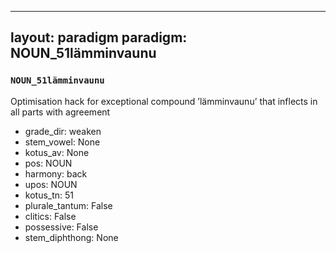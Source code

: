 
---
layout: paradigm
paradigm: NOUN_51lämminvaunu
---
### ` NOUN_51lämminvaunu `

Optimisation hack for exceptional compound ’lämminvaunu’ that inflects in all parts with agreement
* grade_dir: weaken
* stem_vowel: None
* kotus_av: None
* pos: NOUN
* harmony: back
* upos: NOUN
* kotus_tn: 51
* plurale_tantum: False
* clitics: False
* possessive: False
* stem_diphthong: None
